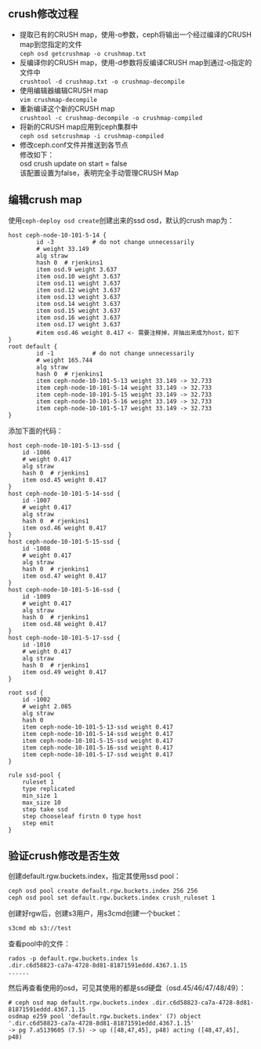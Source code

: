 ## crush修改过程
- 提取已有的CRUSH map，使用-o参数，ceph将输出一个经过编译的CRUSH map到您指定的文件  
`ceph osd getcrushmap -o crushmap.txt`
- 反编译你的CRUSH map，使用-d参数将反编译CRUSH map到通过-o指定的文件中  
`crushtool -d crushmap.txt -o crushmap-decompile`
- 使用编辑器编辑CRUSH map  
`vim crushmap-decompile`
- 重新编译这个新的CRUSH map  
`crushtool -c crushmap-decompile -o crushmap-compiled`
- 将新的CRUSH map应用到ceph集群中  
`ceph osd setcrushmap -i crushmap-compiled`
- 修改ceph.conf文件并推送到各节点  
修改如下：  
osd crush update on start = false  
该配置设置为false，表明完全手动管理CRUSH Map  
## 编辑crush map
使用`ceph-deploy osd create`创建出来的ssd osd，默认的crush map为：
```
host ceph-node-10-101-5-14 {
        id -3           # do not change unnecessarily
        # weight 33.149
        alg straw
        hash 0  # rjenkins1
        item osd.9 weight 3.637
        item osd.10 weight 3.637
        item osd.11 weight 3.637
        item osd.12 weight 3.637
        item osd.13 weight 3.637
        item osd.14 weight 3.637
        item osd.15 weight 3.637
        item osd.16 weight 3.637
        item osd.17 weight 3.637
        #item osd.46 weight 0.417 <- 需要注释掉，并抽出来成为host，如下
}
root default {
        id -1           # do not change unnecessarily
        # weight 165.744
        alg straw
        hash 0  # rjenkins1
        item ceph-node-10-101-5-13 weight 33.149 -> 32.733
        item ceph-node-10-101-5-14 weight 33.149 -> 32.733
        item ceph-node-10-101-5-15 weight 33.149 -> 32.733
        item ceph-node-10-101-5-16 weight 33.149 -> 32.733
        item ceph-node-10-101-5-17 weight 33.149 -> 32.733
}

```
添加下面的代码：  
```
host ceph-node-10-101-5-13-ssd {
	id -1006
	# weight 0.417
	alg straw
	hash 0	# rjenkins1
	item osd.45 weight 0.417
}
host ceph-node-10-101-5-14-ssd {
	id -1007
	# weight 0.417
	alg straw
	hash 0	# rjenkins1
	item osd.46 weight 0.417
}
host ceph-node-10-101-5-15-ssd {
	id -1008
	# weight 0.417
	alg straw
	hash 0	# rjenkins1
	item osd.47 weight 0.417
}
host ceph-node-10-101-5-16-ssd {
	id -1009
	# weight 0.417
	alg straw
	hash 0	# rjenkins1
	item osd.48 weight 0.417
}
host ceph-node-10-101-5-17-ssd {
	id -1010
	# weight 0.417
	alg straw
	hash 0	# rjenkins1
	item osd.49 weight 0.417
}

root ssd {
	id -1002
	# weight 2.085
	alg straw
	hash 0
	item ceph-node-10-101-5-13-ssd weight 0.417
	item ceph-node-10-101-5-14-ssd weight 0.417
	item ceph-node-10-101-5-15-ssd weight 0.417
	item ceph-node-10-101-5-16-ssd weight 0.417
	item ceph-node-10-101-5-17-ssd weight 0.417
}

rule ssd-pool {
	ruleset 1
	type replicated
	min_size 1
	max_size 10
	step take ssd
	step chooseleaf firstn 0 type host
	step emit
}
```
## 验证crush修改是否生效
创建default.rgw.buckets.index，指定其使用ssd pool：
```
ceph osd pool create default.rgw.buckets.index 256 256
ceph osd pool set default.rgw.buckets.index crush_ruleset 1
```
创建好rgw后，创建s3用户，用s3cmd创建一个bucket：
```
s3cmd mb s3://test
```
查看pool中的文件：
```
rados -p default.rgw.buckets.index ls
.dir.c6d58823-ca7a-4728-8d81-81871591eddd.4367.1.15
......
```
然后再查看使用的osd，可见其使用的都是ssd硬盘（osd.45/46/47/48/49）：  
```
# ceph osd map default.rgw.buckets.index .dir.c6d58823-ca7a-4728-8d81-81871591eddd.4367.1.15  
osdmap e259 pool 'default.rgw.buckets.index' (7) object   
'.dir.c6d58823-ca7a-4728-8d81-81871591eddd.4367.1.15'   
-> pg 7.a5139605 (7.5) -> up ([48,47,45], p48) acting ([48,47,45], p48)
```
